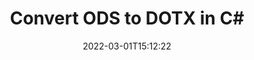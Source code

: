 ---
############################# Static ############################
layout: "auto-gen-conversion"
date: 2022-03-01T15:12:22
draft: false
otherformats: csv dif epub fods htm html json mht mhtml ods pdf sxc tex tsv xlam xls xlsb xlsm xlsx xlt xltm xltx xml xps
breadcrumb: ODS to DOTX in C#

############################# Head ############################
head_title: "ODS to DOTX Converter in C#"
head_description: "Convert ODS to DOTX in .NET using a few lines of code. Use the GroupDocs Document Conversion API to convert over 160 file formats."

############################# Header ############################
title: "Convert ODS to DOTX in C#"
description: "ODS to DOTX conversion with a few lines of .NET code"
bg_image: "https://cms.admin.containerize.com/templates/aspose/App_Themes/V3/images/bg/header1.png"
bg_overlay: false
button:
    enable: true

############################# SubMenu ############################
submenu:
    enable: true

    left:
        img_alt: "GroupDocs.Conversion for .NET"
        image: "https://cms.admin.containerize.com/templates/groupdocs/images/product-logos/90x90-noborder/groupdocs-conversion-net.png"
        product: "GroupDocs.Conversion"
        platform: ".NET"

    

############################# About ############################
about:
    enable: true
    title: "About GroupDocs.Conversion для .NET API"
    content: |
        [GroupDocs.Conversion for .NET](https://products.groupdocs.com/conversion/net/) can be used to convert Microsoft Word, Excel, PowerPoint, PDF, Visio and other formats. GroupDocs.Conversion is a standalone API that is suitable for back-end and internal systems where high performance is required. It does not depend on any software such as Microsoft or Open Office.
    

overview:
    enable: true
    content: |
        Convert your ODS files to DOTX in .NET easily. You can use just a couple of C# code lines in any platform of your choice like - Windows, Linux, macOS.
        You can try ODS to DOTX conversion for free and evaluate conversion results quality.
        Along with simple file conversion scenarios you can try more advanced options for loading source ODS file and for saving output DOTX result. 
        
        For example, for the source ODS file you may use the following load options:

        * auto-detect file format;
        * specify password for protected files (if file format supports it);
        * replace missing fonts to preserve document appearance.
        
        There are also advanced convert options for the DOTX file:

        * convert specific document page or page range;
        * add a watermark to the converted DOTX file.

        Once conversion is completed you can save your DOTX file to the local file path or any third-party storage like FTP, Amazon S3, Google Drive, Dropbox etc.
        Please note - to convert ODS to DOTX there is no need for any additional software installed - like MS Office, Open Office, Adobe Acrobat Reader etc. 


############################# Steps ############################
steps:
    enable: true
    title_left: "Steps to convert ODS to DOTX in C#"
    content_left: |
        [GroupDocs.Conversion](https://products.groupdocs.com/conversion/net/) makes it easy for developers to convert a ODS file to DOTX with a few lines of code.

        * Create an instance of the Converter class and provide the file ODS with the full path
        * Create and set ConvertOptions for DOTX type.
        * Call the Converter.Convert method and pass the full path and format (DOTX) as a parameter
        
    title_right: "System Requirements"
    content_right: |
        Basic conversion with GroupDocs.Conversion for .NET can be done in just a few simple steps. Our APIs are supported on all major platforms and operating systems. Before executing the code below, make sure you have the following prerequisites installed on your system.

        * Operating systems: Microsoft Windows, Linux, MacOS
        * Development environments: Microsoft Visual Studio, Xamarin, MonoDevelop
        * Frameworks: .NET Framework, .NET Standard, .NET Core, Mono
        * Get the latest GroupDocs.Conversion for .NET from [Nuget](https://www.nuget.org/packages/groupdocs.conversion)
        
    code: |
        ```cs
        // Load ODS file
        var converter = new GroupDocs.Conversion.Converter("template.ods");
        // Set conversion parameters for DOTX format
        var convertOptions = converter.GetPossibleConversions()["dotx"].ConvertOptions;
        // Convert to DOTX format
        converter.Convert("output.dotx", convertOptions);        
        ```
        
demos:
    enable: true
    title: "ODS to DOTX Live Demo"
    content: |
       Convert ODS to DOTX now by visiting the [GroupDocs.Conversion App](https://products.groupdocs.app/conversion/family) website. Online demo has the following advantages
          

more_formats:
    enable: true
    title: "Other supported transformations ODS"
    content: "You can also convert ODS to many other file formats. Please see the list below."
       
       
back_to_top:
    enable: true
---